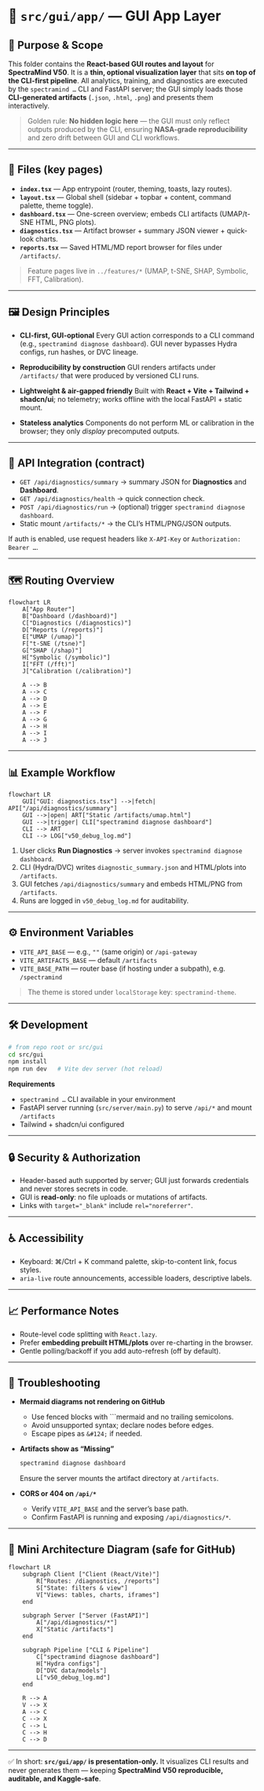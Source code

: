 # 📂 `src/gui/app/` — GUI App Layer

## 🎯 Purpose & Scope

This folder contains the **React-based GUI routes and layout** for **SpectraMind V50**.
It is a **thin, optional visualization layer** that sits **on top of the CLI-first pipeline**.
All analytics, training, and diagnostics are executed by the `spectramind …` CLI and FastAPI server;
the GUI simply loads those **CLI-generated artifacts** (`.json`, `.html`, `.png`) and presents them interactively.

> Golden rule: **No hidden logic here** — the GUI must only reflect outputs produced by the CLI, ensuring **NASA-grade reproducibility** and zero drift between GUI and CLI workflows.

---

## 📁 Files (key pages)

* **`index.tsx`** — App entrypoint (router, theming, toasts, lazy routes).
* **`layout.tsx`** — Global shell (sidebar + topbar + content, command palette, theme toggle).
* **`dashboard.tsx`** — One-screen overview; embeds CLI artifacts (UMAP/t-SNE HTML, PNG plots).
* **`diagnostics.tsx`** — Artifact browser + summary JSON viewer + quick-look charts.
* **`reports.tsx`** — Saved HTML/MD report browser for files under `/artifacts/`.

> Feature pages live in `../features/*` (UMAP, t-SNE, SHAP, Symbolic, FFT, Calibration).

---

## 🖼️ Design Principles

* **CLI-first, GUI-optional**
  Every GUI action corresponds to a CLI command (e.g., `spectramind diagnose dashboard`).
  GUI never bypasses Hydra configs, run hashes, or DVC lineage.

* **Reproducibility by construction**
  GUI renders artifacts under `/artifacts/` that were produced by versioned CLI runs.

* **Lightweight & air-gapped friendly**
  Built with **React + Vite + Tailwind + shadcn/ui**; no telemetry; works offline with the local FastAPI + static mount.

* **Stateless analytics**
  Components do not perform ML or calibration in the browser; they only *display* precomputed outputs.

---

## 🔗 API Integration (contract)

* `GET /api/diagnostics/summary` → summary JSON for **Diagnostics** and **Dashboard**.
* `GET /api/diagnostics/health` → quick connection check.
* `POST /api/diagnostics/run` → (optional) trigger `spectramind diagnose dashboard`.
* Static mount `/artifacts/*` → the CLI’s HTML/PNG/JSON outputs.

If auth is enabled, use request headers like `X-API-Key` or `Authorization: Bearer …`.

---

## 🗺️ Routing Overview

```mermaid
flowchart LR
    A["App Router"]
    B["Dashboard (/dashboard)"]
    C["Diagnostics (/diagnostics)"]
    D["Reports (/reports)"]
    E["UMAP (/umap)"]
    F["t-SNE (/tsne)"]
    G["SHAP (/shap)"]
    H["Symbolic (/symbolic)"]
    I["FFT (/fft)"]
    J["Calibration (/calibration)"]

    A --> B
    A --> C
    A --> D
    A --> E
    A --> F
    A --> G
    A --> H
    A --> I
    A --> J
```

---

## 📊 Example Workflow

```mermaid
flowchart LR
    GUI["GUI: diagnostics.tsx"] -->|fetch| API["/api/diagnostics/summary"]
    GUI -->|open| ART["Static /artifacts/umap.html"]
    GUI -->|trigger| CLI["spectramind diagnose dashboard"]
    CLI --> ART
    CLI --> LOG["v50_debug_log.md"]
```

1. User clicks **Run Diagnostics** → server invokes `spectramind diagnose dashboard`.
2. CLI (Hydra/DVC) writes `diagnostic_summary.json` and HTML/plots into `/artifacts`.
3. GUI fetches `/api/diagnostics/summary` and embeds HTML/PNG from `/artifacts`.
4. Runs are logged in `v50_debug_log.md` for auditability.

---

## ⚙️ Environment Variables

* `VITE_API_BASE` — e.g., `""` (same origin) or `/api-gateway`
* `VITE_ARTIFACTS_BASE` — default `/artifacts`
* `VITE_BASE_PATH` — router base (if hosting under a subpath), e.g. `/spectramind`

> The theme is stored under `localStorage` key: `spectramind-theme`.

---

## 🛠️ Development

```bash
# from repo root or src/gui
cd src/gui
npm install
npm run dev   # Vite dev server (hot reload)
```

**Requirements**

* `spectramind …` CLI available in your environment
* FastAPI server running (`src/server/main.py`) to serve `/api/*` and mount `/artifacts`
* Tailwind + shadcn/ui configured

---

## 🔒 Security & Authorization

* Header-based auth supported by server; GUI just forwards credentials and never stores secrets in code.
* GUI is **read-only**: no file uploads or mutations of artifacts.
* Links with `target="_blank"` include `rel="noreferrer"`.

---

## ♿ Accessibility

* Keyboard: ⌘/Ctrl + K command palette, skip-to-content link, focus styles.
* `aria-live` route announcements, accessible loaders, descriptive labels.

---

## 📈 Performance Notes

* Route-level code splitting with `React.lazy`.
* Prefer **embedding prebuilt HTML/plots** over re-charting in the browser.
* Gentle polling/backoff if you add auto-refresh (off by default).

---

## 🧪 Troubleshooting

* **Mermaid diagrams not rendering on GitHub**

  * Use fenced blocks with \`\`\`mermaid and no trailing semicolons.
  * Avoid unsupported syntax; declare nodes before edges.
  * Escape pipes as `&#124;` if needed.

* **Artifacts show as “Missing”**

  ```bash
  spectramind diagnose dashboard
  ```

  Ensure the server mounts the artifact directory at `/artifacts`.

* **CORS or 404 on `/api/*`**

  * Verify `VITE_API_BASE` and the server’s base path.
  * Confirm FastAPI is running and exposing `/api/diagnostics/*`.

---

## 🧭 Mini Architecture Diagram (safe for GitHub)

```mermaid
flowchart LR
    subgraph Client ["Client (React/Vite)"]
        R["Routes: /diagnostics, /reports"]
        S["State: filters & view"]
        V["Views: tables, charts, iframes"]
    end

    subgraph Server ["Server (FastAPI)"]
        A["/api/diagnostics/*"]
        X["Static /artifacts"]
    end

    subgraph Pipeline ["CLI & Pipeline"]
        C["spectramind diagnose dashboard"]
        H["Hydra configs"]
        D["DVC data/models"]
        L["v50_debug_log.md"]
    end

    R --> A
    V --> X
    A --> C
    C --> X
    C --> L
    C --> H
    C --> D
```

---

✅ In short: **`src/gui/app/` is presentation-only.**
It visualizes CLI results and never generates them — keeping **SpectraMind V50 reproducible, auditable, and Kaggle-safe**.
